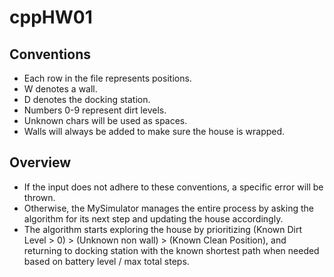 # cppHW01

## Conventions
* Each row in the file represents positions.
* W denotes a wall.
* D denotes the docking station.
* Numbers 0-9 represent dirt levels.
* Unknown chars will be used as spaces.
* Walls will always be added to make sure the house is wrapped.

## Overview
* If the input does not adhere to these conventions, a specific error will be thrown.
* Otherwise, the MySimulator manages the entire process by asking the algorithm for its next step and updating the house accordingly.
* The algorithm starts exploring the house by prioritizing (Known Dirt Level > 0) > (Unknown non wall) > (Known Clean Position),
and returning to docking station with the known shortest path when needed based on battery level / max total steps.